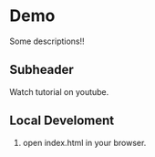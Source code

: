 # Demo 

Some descriptions!!

## Subheader

Watch tutorial on youtube.

## Local Develoment

1. open index.html in your browser.